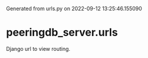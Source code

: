 Generated from urls.py on 2022-09-12 13:25:46.155090

# peeringdb_server.urls

Django url to view routing.
